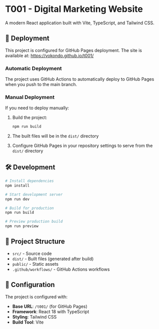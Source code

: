 # T001 - Digital Marketing Website

A modern React application built with Vite, TypeScript, and Tailwind CSS.

## 🚀 Deployment

This project is configured for GitHub Pages deployment. The site is available at: https://vokondo.github.io/t001/

### Automatic Deployment

The project uses GitHub Actions to automatically deploy to GitHub Pages when you push to the main branch.

### Manual Deployment

If you need to deploy manually:

1. Build the project:
   ```bash
   npm run build
   ```

2. The built files will be in the `dist/` directory

3. Configure GitHub Pages in your repository settings to serve from the `dist/` directory

## 🛠️ Development

```bash
# Install dependencies
npm install

# Start development server
npm run dev

# Build for production
npm run build

# Preview production build
npm run preview
```

## 📁 Project Structure

- `src/` - Source code
- `dist/` - Built files (generated after build)
- `public/` - Static assets
- `.github/workflows/` - GitHub Actions workflows

## 🔧 Configuration

The project is configured with:
- **Base URL**: `/t001/` (for GitHub Pages)
- **Framework**: React 18 with TypeScript
- **Styling**: Tailwind CSS
- **Build Tool**: Vite 